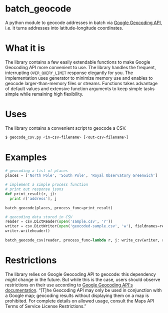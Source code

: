 batch_geocode
=============

A python module to geocode addresses in batch via [Google Geocoding API][1], i.e. it turns addresses into latitude-longitude coordinates.

What it is
=======

The library contains a few easily extendable functions to make Google Geocoding API more convenient to use. The library handles the frequent, interrupting `OVER_QUERY_LIMIT` response elegantly for you. The implementation uses generator to minimize memory use and enables to geocode larger-than-memory files or streams. Functions takes advantage of default values and extensive function arguments to keep simple tasks simple while remaining high flexibility.

Uses
====

The library contains a convenient script to geocode a CSV.

``` bash
$ geocode_csv.py <in-csv-filename> [<out-csv-filename>]
```

Examples
========
``` python
# geocoding a list of places
places = ['North Pole', 'South Pole', 'Royal Observatory Greenwich']
	
# implement a simple process function
# print out response jsons
def print_result(r, j):
  print r['address'], j
	
batch_geocode(places, process_func=print_result)
```

``` python
# geocoding data stored in CSV
reader = csv.DictReader(open('sample.csv', 'r'))
writer = csv.DictWriter(open('geocoded-sample.csv', 'w'), fieldnames=reader.fieldnames+['latitude', 'longitude'])
writer.writeheader()
	
batch_geocode_csv(reader, process_func=lambda r, j: write_csv(writer, r, j), address_func=lambda x: x['address'])
```

Restrictions
=========

The library relies on Google Geocoding API to geocode: this dependency _might_ change in the future. But while this is the case, users should observe restrictions on their use according to [Google Geocoding API's documentation][1]. “[T]he Geocoding API may only be used in conjunction with a Google map; geocoding results without displaying them on a map is prohibited. For complete details on allowed usage, consult the Maps API Terms of Service License Restrictions.”

[1]: https://developers.google.com/maps/documentation/geocoding
